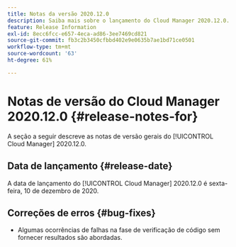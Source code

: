```yaml
---
title: Notas da versão 2020.12.0
description: Saiba mais sobre o lançamento do Cloud Manager 2020.12.0.
feature: Release Information
exl-id: 8ecc6fcc-e657-4eca-ad86-3ee7469cd821
source-git-commit: fb3c2b3450cfbbd402e9e0635b7ae1bd71ce0501
workflow-type: tm+mt
source-wordcount: '63'
ht-degree: 61%

---
```


# Notas de versão do Cloud Manager 2020.12.0 {#release-notes-for}

A seção a seguir descreve as notas de versão gerais do [!UICONTROL Cloud Manager] 2020.12.0.

## Data de lançamento {#release-date}

A data de lançamento do [!UICONTROL Cloud Manager] 2020.12.0 é sexta-feira, 10 de dezembro de 2020.

## Correções de erros {#bug-fixes}

* Algumas ocorrências de falhas na fase de verificação de código sem fornecer resultados são abordadas.
